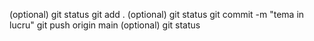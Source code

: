 (optional) git status
git add .
(optional) git status
git commit -m "tema in lucru"
git push origin main
(optional)  git status